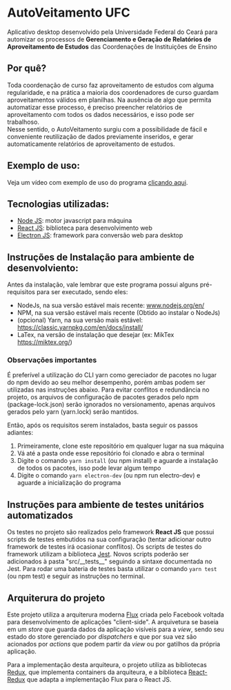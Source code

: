 # AutoVeitamento UFC
Aplicativo desktop desenvolvido pela Universidade Federal do Ceará para automizar os processos de **Gerenciamento e Geração de Relatórios de Aproveitamento de Estudos** das Coordenações de Instituições de Ensino

## Por quê?
Toda coordenação de curso faz aproveitamento de estudos com alguma regularidade, e na prática a maioria dos coordenadores de curso guardam aproveitamentos válidos em planilhas.
Na ausência de algo que permita automatizar esse processo, é preciso preencher relatórios de aproveitamento com todos os dados necessários, e isso pode ser trabalhoso. <br>
Nesse sentido, o AutoVeitamento surgiu com a possibilidade de fácil e conveniente reutilização de dados previamente inseridos, e gerar automaticamente relatórios de aproveitamento de estudos.

## Exemplo de uso:

Veja um vídeo com exemplo de uso do programa [clicando aqui](https://drive.google.com/file/d/1Nk1drlag82oeQzU69rh4vWxvFg4D8Gth/view?usp=sharing).

## Tecnologias utilizadas:
- [Node JS](https://nodejs.org/en/): motor javascript para máquina
- [React JS](https://pt-br.reactjs.org/): biblioteca para desenvolvimento web
- [Electron JS](https://www.electronjs.org/): framework para conversão web para desktop

## Instruções de Instalação para ambiente de desenvolviento:
Antes da instalação, vale lembrar que este programa possui alguns pré-requisitos para ser executado, sendo eles:
* NodeJs, na sua versão estável mais recente: www.nodejs.org/en/
* NPM, na sua versão estável mais recente (Obtido ao instalar o NodeJs)
* (opcional) Yarn, na sua versão mais estável: https://classic.yarnpkg.com/en/docs/install/
* LaTex, na versão de instalação que desejar (ex: MikTex https://miktex.org/)

### Observações importantes
É preferível a utilização do CLI yarn como gereciador de pacotes no lugar do npm devido ao seu melhor desempenho, porém ambas podem ser utilizadas nas instruções abaixo. Para evitar conflitos e redundância no projeto, os arquivos de configuração de pacotes gerados pelo npm (package-lock.json) serão ignorados no versionamento, apenas arquivos gerados pelo yarn (yarn.lock) serão mantidos.

Então, após os requisitos serem instalados, basta seguir os passos adiantes:

1. Primeiramente, clone este repositório em qualquer lugar na sua máquina
2. Vá até a pasta onde esse repositório foi clonado e abra o terminal
3. Digite o comando `yarn install` (ou npm install) e aguarde a instalação de todos os pacotes, isso pode levar algum tempo
4. Digite o comando `yarn electron-dev` (ou npm run electro-dev) e aguarde a inicialização do programa

## Instruções para ambiente de testes unitários automatizados
Os testes no projeto são realizados pelo framework **React JS** que possui scripts de testes embutidos na sua configuração (tentar adicionar outro framework de testes irá ocasionar conflitos). Os scripts de testes do framework utilizam a biblioteca [Jest](https://jestjs.io/). Novos scripts poderão ser adicionados à pasta "src/\_\_tests__" seguindo a sintaxe documentada no Jest. Para rodar uma bateria de testes basta utilizar o comando `yarn test` (ou npm test) e seguir as instruções no terminal.

## Arquiterura do projeto
Este projeto utiliza a arquiterura moderna [Flux](https://facebook.github.io/flux/) criada pelo Facebook voltada para desenvolvimento de aplicações "client-side". A arquivetura se baseia em um _store_ que guarda dados da aplicação visíveis para a _view_, sendo seu estado do store gerenciado por _dispatchers_ e que por sua vez são acionados por _actions_ que podem partir da _view_ ou por gatilhos da própria aplicação.

Para a implementação desta arquiteura, o projeto utiliza as bibliotecas [Redux](https://redux.js.org/), que implementa containers da arquiteura, e a biblioteca [React-Redux](https://www.npmjs.com/package/react-redux) que adapta a implementação Flux para o React JS.
